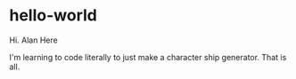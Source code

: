 # hello-world

Hi. Alan Here

I'm learning to code literally to just make a character ship generator. That is all.
